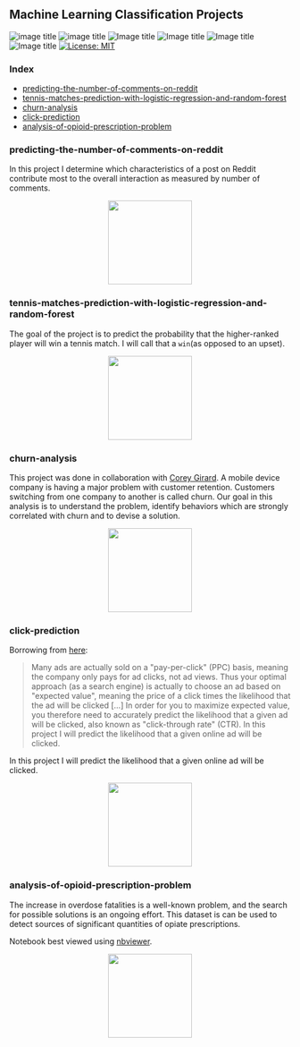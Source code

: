 ## Machine Learning Classification Projects

![image title](https://img.shields.io/badge/python-v3.6-green.svg) ![image title](https://img.shields.io/badge/ntlk-v3.2.5-yellow.svg) ![Image title](https://img.shields.io/badge/sklearn-0.19.1-orange.svg) ![Image title](https://img.shields.io/badge/BeautifulSoup-4.6.0-blue.svg) ![Image title](https://img.shields.io/badge/pandas-0.22.0-red.svg) ![Image title](https://img.shields.io/badge/matplotlib-v2.1.2-orange.svg) [![License: MIT](https://img.shields.io/badge/License-MIT-yellow.svg)](https://opensource.org/licenses/MIT)
<br>

### Index

* [predicting-the-number-of-comments-on-reddit](#predicting-the-number-of-comments-on-reddit)
* [tennis-matches-prediction-with-logistic-regression-and-random-forest](#tennis-matches-prediction-with-logistic-regression-and-random-forest)
* [churn-analysis](#churn-analysis)
* [click-prediction](#click-prediction)
* [analysis-of-opioid-prescription-problem](#analysis-of-opioid-prescription-problem)

### predicting-the-number-of-comments-on-reddit

In this project I determine which characteristics of a post on Reddit contribute most to the overall interaction as measured by number of comments.

<p align="center">
<img src="https://github.com/marcotav/predicting-the-number-of-comments-on-reddit/blob/master/Reddit-logo.png" 
       width="150" height="150"/>  
</p> 

### tennis-matches-prediction-with-logistic-regression-and-random-forest 

The goal of the project is to predict the probability that the higher-ranked player will win a tennis match. I will call that a `win`(as opposed to an upset). 

<p align="center">
<img src="https://github.com/marcotav/machine-learning-classification-projects/blob/master/tennis/images/ATP_World_Tour.png" width="150" height="150"/> 
</p> 

### churn-analysis
This project was done in collaboration with [Corey Girard](https://github.com/coreygirard/). A mobile device company is having a major problem with customer retention. Customers switching from one company to another is called churn. Our goal in this analysis is to understand the problem, identify behaviors which are strongly correlated with churn and to devise a solution.


<p align="center">
<img src="https://github.com/marcotav/machine-learning-classification-projects/blob/master/churn/images/cellphone.jpg" width="150" height="150"/> 
</p>




### click-prediction

Borrowing from [here](https://turi.com/learn/gallery/notebooks/click_through_rate_prediction_intro.html):

> Many ads are actually sold on a "pay-per-click" (PPC) basis, meaning the company only pays for ad clicks, not ad views. Thus your optimal approach (as a search engine) is actually to choose an ad based on "expected value", meaning the price of a click times the likelihood that the ad will be clicked [...] In order for you to maximize expected value, you therefore need to accurately predict the likelihood that a given ad will be clicked, also known as "click-through rate" (CTR).
In this project I will predict the likelihood that a given online ad will be clicked.

In this project I will predict the likelihood that a given online ad will be clicked.

<p align="center">
<img src="https://github.com/marcotav/machine-learning-classification-projects/blob/master/click-prediction/images/click1.png" width="150" height="150"/>  
</p> 

### analysis-of-opioid-prescription-problem

The increase in overdose fatalities is a well-known problem, and the search for possible solutions is an ongoing effort. This dataset is can be used to detect sources of significant quantities of opiate prescriptions. 

Notebook best viewed using [nbviewer](http://nbviewer.jupyter.org/github/marcotav/analysis-of-opioid-prescription-problem/blob/master/opioid-prescription-problem.ipynb).


<p align="center">
<img src="https://github.com/marcotav/machine-learning-classification-projects/blob/master/analysis-of-opioid-prescription-problem/images/opioids.png" width="150" height="150"/>  
</p> 

